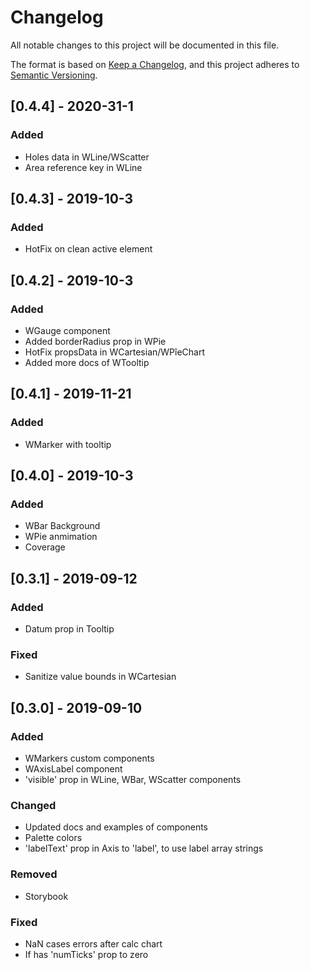 # Changelog
All notable changes to this project will be documented in this file.

The format is based on [Keep a Changelog](https://keepachangelog.com/en/1.0.0/),
and this project adheres to [Semantic Versioning](https://semver.org/spec/v2.0.0.html).

## [0.4.4] - 2020-31-1
### Added
- Holes data in WLine/WScatter
- Area reference key in WLine

## [0.4.3] - 2019-10-3
### Added
- HotFix on clean active element

## [0.4.2] - 2019-10-3
### Added
- WGauge component
- Added borderRadius prop in WPie
- HotFix propsData in WCartesian/WPîeChart
- Added more docs of WTooltip

## [0.4.1] - 2019-11-21
### Added
- WMarker with tooltip

## [0.4.0] - 2019-10-3
### Added
- WBar Background
- WPie anmimation
- Coverage

## [0.3.1] - 2019-09-12
### Added
- Datum prop in Tooltip

### Fixed
- Sanitize value bounds in WCartesian

## [0.3.0] - 2019-09-10
### Added
- WMarkers custom components
- WAxisLabel component
- 'visible' prop in WLine, WBar, WScatter components

### Changed
- Updated docs and examples of components
- Palette colors
- 'labelText' prop in Axis to 'label', to use label array strings

### Removed
- Storybook

### Fixed
- NaN cases errors after calc chart
- If has 'numTicks' prop to zero